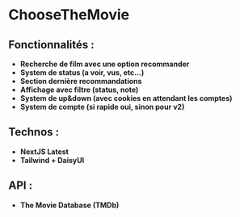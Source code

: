# ChooseTheMovie

## Fonctionnalités :

- **Recherche de film avec une option recommander**
- **System de status (a voir, vus, etc...)**
- **Section dernière recommandations**
- **Affichage avec filtre (status, note)**
- **System de up&down (avec cookies en attendant les comptes)** 
- **System de compte (si rapide oui, sinon pour v2)**

## Technos :

- **NextJS Latest**
- **Tailwind + DaisyUI**

## API :

 - **The Movie Database (TMDb)**
